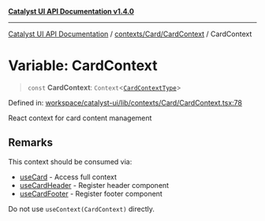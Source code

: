 [**Catalyst UI API Documentation v1.4.0**](../../../../README.md)

---

[Catalyst UI API Documentation](../../../../README.md) / [contexts/Card/CardContext](../README.md) / CardContext

# Variable: CardContext

> `const` **CardContext**: `Context`\<[`CardContextType`](../interfaces/CardContextType.md)\>

Defined in: [workspace/catalyst-ui/lib/contexts/Card/CardContext.tsx:78](https://github.com/TheBranchDriftCatalyst/catalyst-ui/blob/main/lib/contexts/Card/CardContext.tsx#L78)

React context for card content management

## Remarks

This context should be consumed via:

- [useCard](../functions/useCard.md) - Access full context
- [useCardHeader](../functions/useCardHeader.md) - Register header component
- [useCardFooter](../functions/useCardFooter.md) - Register footer component

Do not use `useContext(CardContext)` directly.

